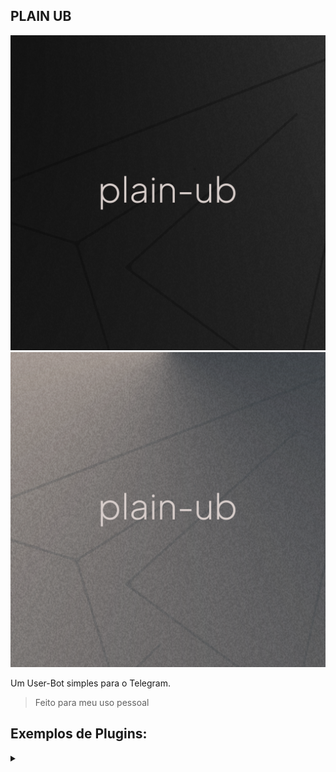 ## PLAIN UB

![Imagem de Cabeçalho](assets/dark.png#gh-dark-mode-only)
![Imagem de Cabeçalho](assets/light.png#gh-light-mode-only)

Um User-Bot simples para o Telegram.

> Feito para meu uso pessoal

## Exemplos de Plugins:

<details>

<summary></summary>
 
* Plugin Básico:
```python
from app import BOT, bot, Message

@bot.add_cmd(cmd="test")
async def test_function(bot: BOT, message: Message):
    await message.reply("Testando....")
    """O restante do seu código."""
    
```

* Plugin com Múltiplos Comandos:    
Em vez de empilhar @add_cmd, você pode passar uma lista de comandos.
```python
from app import BOT, bot, Message

@bot.add_cmd(cmd=["cmd1", "cmd2"])
async def test_function(bot: BOT, message: Message):
    if message.cmd=="cmd1":
        await message.reply("Função acionada pelo cmd1")
    """O restante do seu código."""
    
```

* Plugin com acesso ao Banco de Dados:

```python
from app import BOT, bot, Message, CustomDB

TEST_COLLECTION = CustomDB["TEST_COLLECTION"]

@bot.add_cmd(cmd="add_data")
async def test_function(bot: BOT, message: Message):
    async for data in TEST_COLLECTION.find():
        """O restante do seu código."""
    # OU
    await TEST_COLLECTION.add_data(data={"_id":"teste", "data":"algum_dado"})
    await TEST_COLLECTION.delete_data(id="teste")
```

* Plugin Conversacional:
    * Método Vinculado
        ```python
        from pyrogram import filters
        from app import BOT, bot, Message
        @bot.add_cmd(cmd="test")
        async def test_function(bot: BOT, message: Message):
            response = await message.get_response(
                filters=filters.text&filters.user([1234]), 
                timeout=10,
            )
            # Retorna o primeiro texto recebido no chat onde o comando foi executado
            """O restante do seu código"""
               
        ```
    * Conversacional
        
        ```python
        from app import BOT, bot, Message, Convo
        from pyrogram import filters
      
        @bot.add_cmd(cmd="test")
        async def test_function(bot: BOT, message: Message):
            async with Convo(
                client=bot, 
                chat_id=1234, 
                filters=filters.text, 
                timeout=10
            ) as convo:
                await convo.get_response(timeout=10)
                await convo.send_message(text="abc", get_response=True, timeout=8)
                # e assim por diante
            
        ```
</details>
